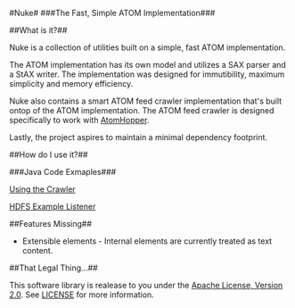 #Nuke#
###The Fast, Simple ATOM Implementation###

##What is it?##

Nuke is a collection of utilities built on a simple, fast ATOM implementation.

The ATOM implementation has its own model and utilizes a SAX parser and a StAX
writer. The implementation was designed for immutibility, maximum simplicity 
and memory efficiency.

Nuke also contains a smart ATOM feed crawler implementation that's built ontop of
the ATOM implementation. The ATOM feed crawler is designed specifically to work 
with [AtomHopper](http://atomhopper.org/).

Lastly, the project aspires to maintain a minimal dependency footprint.

##How do I use it?##

###Java Code Exmaples###

[Using the Crawler](https://github.com/zinic/atom-nuke/blob/master/src/main/java/net/jps/nuke/HDFSMain.java)

[HDFS Example Listener](https://github.com/zinic/atom-nuke/blob/master/src/main/java/net/jps/nuke/listener/hadoop/HDFSFeedListener.java)

##Features Missing##

* Extensible elements - Internal elements are currently treated as text content.

##That Legal Thing...##

This software library is realease to you under the [Apache License, Version 2.0](http://www.apache.org/licenses/LICENSE-2.0.html). See [LICENSE](https://github.com/zinic/atom-nuke/blob/master/LICENSE) for more information.
